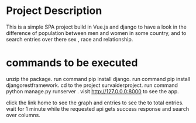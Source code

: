 # Project Description
This is a simple SPA project build in Vue.js and django to have a look in the difference of population between men and women in some country, and to search entries over there sex , race and relationship.

# commands to be executed
unzip the package.
run command pip install django.
run command pip install djangorestframework.
cd to the project survaiderproject.
run command python manage.py runserver .
visit http://127.0.0.0:8000 to see the app.

click the link home to see the graph and entries to see the to total entries.
wait for 1 minute while the requested api gets success response and search over columns. 

